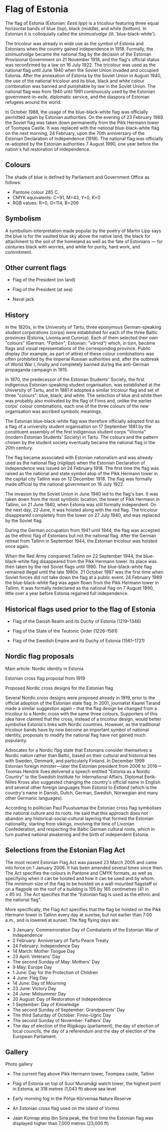 # Flag of Estonia

The flag of Estonia (Estonian: *Eesti lipp*) is a tricolour featuring three equal horizontal bands of blue (top), black (middle), and white (bottom). In Estonian it is colloquially called the *sinimustvalge* (lit. 'blue-black-white').

The tricolour was already in wide use as the symbol of Estonia and Estonians when the country gained independence in 1918. Formally, the *sinimustvalge* became the national flag by the decision of the Estonian Provisional Government on 21 November 1918, and the flag's official status was reconfirmed by a law on 16 July 1922. The tricolour was used as the national flag until June 1940 when the Soviet Union invaded and occupied Estonia. After the annexation of Estonia by the Soviet Union in August 1940, the use of the national tricolour and its blue, black and white colour combination was banned and punishable by law in the Soviet Union. The national flag was from 1940 until 1991 continuously used by the Estonian government-in-exile, diplomatic service, and the diaspora of Estonian refugees around the world.

In October 1988, the usage of the blue-black-white flag was officially permitted again by Estonian authorities. On the evening of 23 February 1989 the Soviet flag was taken down permanently from the Pikk Hermann tower of Toompea Castle. It was replaced with the national blue-black-white flag on the next morning, 24 February, upon the 70th anniversary of the Estonian Declaration of Independence (1918). The national flag was officially re-adopted by the Estonian authorities 7 August 1990, one year before the nation's full restoration of independence.

## Colours

The shade of blue is defined by Parliament and Government Office as follows:

- Pantone colour 285 C.
- CMYK equivalents: C=91, M=43, Y=0, K=0
- RGB values: R=0, G=114, B=206

## Symbolism

A symbolism-interpretation made popular by the poetry of Martin Lipp says the blue is for the vaulted blue sky above the native land, the black for attachment to the soil of the homeland as well as the fate of Estonians — for centuries black with worries, and white for purity, hard work, and commitment.

## Other current flags

-  Flag of the President (on land)

-  Flag of the President (at sea)

-  Naval jack

## History

In the 1820s, in the University of Tartu, three eponymous German-speaking student corporations (corps) were established for each of the three Baltic provinces (Estonia, Livonia and Curonia). Each of them selected their own "colours" (German: *"Farben"*; Estonian: *"värvid"*) which, in turn, became flags and visual representations of the corresponding province. Public display (for example, as part of attire) of these colour combinations was often prohibited by the Imperial Russian authorities and, after the outbreak of World War I, finally and completely banned during the anti-German propaganda campaign in 1915.

In 1870, the predecessor of the Estonian Students' Society, the first indigenous Estonian-speaking student organisation, was established at the University of Tartu, and in 1881 it adopted a similar tricolour flag and set of three "colours": blue, black, and white. The selection of blue and white then was probably also motivated by the flag of Finns and, unlike the earlier corps' colour combinations, each one of the three colours of the new organisation was ascribed symbolic meanings.

The Estonian blue-black-white flag was therefore officially adopted first as a flag of a university student organisation on 17 September 1881 by the constituent assembly of the first indigenous student corps "Vironia" (modern Estonian Students' Society) in Tartu. The colours and the pattern chosen by the student society eventually became the national flag in the 20th century.

The flag became associated with Estonian nationalism and was already used as the national flag (*riigilipp*) when the Estonian Declaration of Independence was issued on 24 February 1918. The first time the flag was raised as the national and state symbol atop of the Pikk Hermann tower in the capital city Tallinn was on 12 December 1918. The flag was formally made official by the national government on 16 July 1922.

The invasion by the Soviet Union in June 1940 led to the flag's ban. It was taken down from the most symbolic location, the tower of Pikk Hermann in Tallinn, on 21 June 1940, when Estonia was still formally independent. On the next day, 22 June, it was hoisted along with the red flag. The tricolour disappeared completely from the tower on 27 July 1940, and was replaced by the Soviet flag.

During the German occupation from 1941 until 1944, the flag was accepted as the ethnic flag of Estonians but not the national flag. After the German retreat from Tallinn in September 1944, the Estonian tricolour was hoisted once again.

When the Red Army conquered Tallinn on 22 September 1944, the blue-black-white flag disappeared from the Pikk Hermann tower. Its place was then taken by the red Soviet flags until 1990. The blue-black-white flag remained illegal until <!--the "perestroika" in-->the late 1980s. 21 October 1987 was the first time when Soviet forces did not take down the flag at a public event. 24 February 1989 the blue-black-white flag was again flown from the Pikk Hermann tower in Tallinn. It was formally redeclared as the national flag on 7 August 1990, little over a year before Estonia regained full independence.

## Historical flags used prior to the flag of Estonia

- Flag of the Danish Realm and its Duchy of Estonia (1219–1346)

-  Flag of the State of the Teutonic Order (1226–1561)

-  Flag of the Swedish Empire and its Duchy of Estonia (1561–1721)

<!-- 20th century data for different article :  Flag of the Estonian Soviet Socialist Republic (1940–1953).svg|[[Flag of the Estonian Soviet Socialist Republic|Flag of the Estonian SSR]] (administrative subunit of the USSR 1940–1941, 1944–1953) War Ensign of Germany 1938&#x2D;1945.svg|''[[Reichskriegsflagge]]'', the war flag for the German [[Wehrmacht]] (1938–1945)   Flag of the Estonian Soviet Socialist Republic.svg|[[Flag of the Estonian Soviet Socialist Republic|Flag of the Estonian SSR]] (administrative subunit of the USSR, 1953–1990) -->

<!-- {{multiple image
 | align = right
 | total_width=500
 | footer = {{FIAV|proposal}}Alternative [[Nordic Cross Flag|Nordic cross]] designs for the Estonian flag proposed in 1919
 | image1 = Estonian alternative flag proposal.svg
 | width1 = 594  | height1 = 432
 | image2 = Estonian alternative flag proposal2.svg
2 = 432
 | image3 = Flag of Estonia proposed in 1919.svg
 | width3 = 330  | height3 = 210
 }} -->

## Nordic flag proposals

Main article: Nordic identity in Estonia

 Estonian cross flag proposal from 1919

 Proposed Nordic cross designs for the Estonian flag

Several Nordic cross designs were proposed already in 1919, prior to the official adoption of the Estonian state flag. In 2001, journalist Kaarel Tarand made a similar suggestion again – that the flag design be changed from a tricolour to a Nordic cross with the same three colours. Supporters of this idea have claimed that the cross, instead of a tricolour design, would better symbolise Estonia's links with Nordic countries. However, as the traditional tricolour bands have by now become an important symbol of national identity, proposals to modify the national flag have not gained much popularity.

Advocates for a Nordic flag state that Estonians consider themselves a Nordic nation rather than Baltic, based on their cultural and historical ties with Sweden, Denmark, and particularly Finland. In December 1999 Estonian foreign minister—later the Estonian president from 2006 to 2016—Toomas Hendrik Ilves delivered a speech entitled "Estonia as a Nordic Country" to the Swedish Institute for International Affairs. Diplomat Eerik-Niiles Kross also suggested changing the country's official name in English and several other foreign languages from *Estonia* to *Estland* (which is the country's name in Danish, Dutch, German, Swedish, Norwegian and many other Germanic languages).

According to politician Paul Puustusmaa the Estonian cross flag symbolises the national culture and its roots. He said that this approach does not abandon any historical-social-cultural layering that formed the Estonian nationality, starting from vikings, involving the time of Livonian Confederation, and respecting the Baltic German cultural roots, which in turn pushed national awakening and the birth of independent Estonia.

## Selections from the Estonian Flag Act

The most recent Estonian Flag Act was passed 23 March 2005 and came into force on 1 January 2006. It has been amended several times since then. The Act specifies the colours in Pantone and CMYK formats, as well as specifying when it can be hoisted and how it can be used and by whom. The minimum size of the flag to be hoisted on a wall-mounted flagstaff or on a flagpole on the roof of a building is 105 by 165 centimetres (41 in × 65 in). The Act specifies that the "Estonian flag is used as the ethnic and the national flag".

More specifically, the Flag Act specifies that the flag be hoisted on the Pikk Hermann tower in Tallinn every day at sunrise, but not earlier than 7:00 a.m., and is lowered at sunset. The flag flying days are:

- 3 January: Commemoration Day of Combatants of the Estonian War of Independence
- 2 February: Anniversary of Tartu Peace Treaty
- 24 February: Independence Day
- 14 March: Mother Tongue Day
- 23 April: Veterans' Day
- The second Sunday of May: Mothers' Day
- 9 May: Europe Day
- 1 June: Day for the Protection of Children
- 4 June: Flag Day
- 14 June: Day of Mourning
- 23 June: Victory Day
- 24 June: Midsummer Day
- 20 August: Day of Restoration of Independence
- 1 September: Day of Knowledge
- The second Sunday of September: Grandparents' Day
- The third Saturday of October: Finno-Ugric Day
- The second Sunday of November: Fathers' Day
- The day of election of the *Riigikogu* (parliament), the day of election of local councils, the day of a referendum and the day of election of the European Parliament.

## Gallery

Photo gallery

- The current flag above Pikk Hermann tower, Toompea castle, Tallinn

- Flag of Estonia on top of Suur Munamägi watch tower, the highest point in Estonia, at 318 metres (1,043 ft) above sea level

- Early morning fog in the Põhja-Kõrvemaa Nature Reserve

- An Estonian cross flag used on the island of Vormsi

- Jaan Künnap atop Ibn Sina peak, the first time the Estonian flag was displayed higher than 7,000 metres (23,000 ft)
